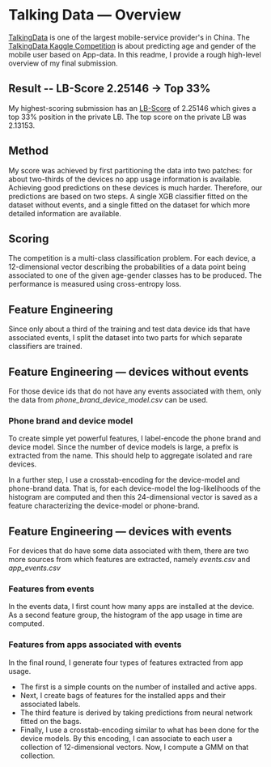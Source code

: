 
# Talking Data &mdash; Overview

[TalkingData](https://www.talkingdata.com/) is one of the largest mobile-service provider's in China. The [TalkingData Kaggle Competition](https://www.kaggle.com/c/talkingdata-mobile-user-demographics) is about predicting age and gender of the mobile user based on App-data. In this readme, I provide a rough high-level overview of my final submission.

## Result -- LB-Score 2.25146 -> Top 33%

My highest-scoring submission has an [LB-Score](https://www.kaggle.com/c/talkingdata-mobile-user-demographics/leaderboard) of 2.25146 which gives a top 33% position in the private LB. The top score on the private LB was 2.13153.

## Method

My score was achieved by first partitioning the data into two patches: for about two-thirds of the devices no app usage information is available. Achieving good predictions on these devices is much harder. Therefore, our predictions are based on two steps. A single XGB classifier fitted on the dataset without events, and a single fitted on the dataset for which more detailed information are available.

## Scoring

The competition is a multi-class classification problem. For each device, a 12-dimensional vector describing the probabilities of a data point being associated to one of the given age-gender classes has to be produced. The performance is measured using cross-entropy loss.

## Feature Engineering

Since only about a third of the training and test data device ids that have associated events, I split the dataset into two parts for which separate classifiers are trained. 

## Feature Engineering &mdash; devices without events

For those device ids that do not have any events associated with them,  only  the data from *phone_brand_device_model.csv* can be used.

### Phone brand and device model

To create simple yet powerful features, I label-encode the phone brand and device model. Since the number of device models is large, a prefix is extracted from the name. This should help to aggregate isolated and rare devices.

In a further step, I use a crosstab-encoding for the device-model and phone-brand data. That is, for each device-model the log-likelihoods of the histogram  are computed  and then this 24-dimensional vector is saved as a feature characterizing the device-model or phone-brand.

## Feature Engineering &mdash; devices with events

For devices that do have some data associated with them, there are two more sources from which features are extracted, namely *events.csv* and *app_events.csv*

### Features from events

In the events data, I first count how many apps are installed at the device. As a second feature group,  the histogram of the app usage in time are computed.

### Features from apps associated with events

In the final round, I generate four types of features extracted from app usage. 

- The first is a simple counts on the number of installed and active apps. 
- Next, I create bags of features for the installed apps and their associated labels. 
- The third feature is derived  by taking predictions from neural network fitted on the bags. 
- Finally, I use a crosstab-encoding similar to what has been done for the device models. By this encoding, I can associate to each user a collection of 12-dimensional vectors. Now, I compute a GMM on that collection.
